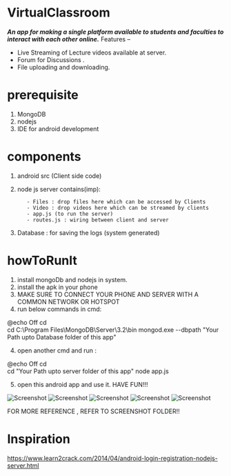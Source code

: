 # VirtualClassroom

***An app for making a single platform available to students and faculties to interact with each other online.***
Features –
- Live Streaming of Lecture videos available at server.
- Forum for Discussions .
- File uploading and downloading.

# prerequisite
1. MongoDB
2. nodejs
3. IDE for android development

# components
1. android src (Client side code)
2. node js server contains(imp):

          - Files : drop files here which can be accessed by Clients
          - Video : drop videos here which can be streamed by clients
          - app.js (to run the server)
          - routes.js : wiring between client and server
3. Database : for saving the logs (system generated)


# howToRunIt

1. install mongoDb and nodejs in system.
2. install the apk in your phone
3. MAKE SURE TO CONNECT YOUR PHONE AND SERVER WITH A COMMON NETWORK OR HOTSPOT
4. run below commands in cmd:
    
@echo Off
cd\
cd C:\Program Files\MongoDB\Server\3.2\bin
mongod.exe --dbpath "Your Path upto Database folder of this app"


4. open another cmd  and run :

@echo Off
cd\
cd "Your Path upto server folder of this app"
node app.js

5. open this android app and use it. HAVE FUN!!!

![Screenshot](https://github.com/vimaltiwari2612/VirtualClassroom/blob/master/Screenshots/Screenshot_2016-05-14-09-23-18.png)
![Screenshot](https://github.com/vimaltiwari2612/VirtualClassroom/blob/master/Screenshots/Screenshot_2016-05-14-09-23-41.png)
![Screenshot](https://github.com/vimaltiwari2612/VirtualClassroom/blob/master/Screenshots/Screenshot_2016-05-14-09-24-15.png)
![Screenshot](https://github.com/vimaltiwari2612/VirtualClassroom/blob/master/Screenshots/Screenshot_2016-05-14-09-24-09.png)
![Screenshot](https://github.com/vimaltiwari2612/VirtualClassroom/blob/master/Screenshots/Screenshot_2016-05-14-09-25-04.png)

FOR MORE REFERENCE , REFER TO SCREENSHOT FOLDER!!

# Inspiration
https://www.learn2crack.com/2014/04/android-login-registration-nodejs-server.html 

